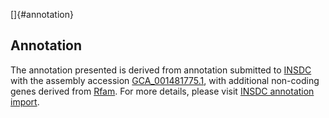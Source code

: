 []{#annotation}

Annotation
----------

The annotation presented is derived from annotation submitted to
[INSDC](http://www.insdc.org) with the assembly accession
[GCA\_001481775.1](http://www.ebi.ac.uk/ena/data/view/GCA_001481775.1),
with additional non-coding genes derived from
[Rfam](http://rfam.xfam.org/). For more details, please visit [INSDC
annotation
import](http://ensemblgenomes.org/info/data/insdc_annotation).
